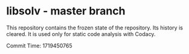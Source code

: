 # libsolv - master branch

This repository contains the frozen state of the repository.
Its history is cleared. It is used only for static code
analysis with Codacy.

Commit Time: 1719450765